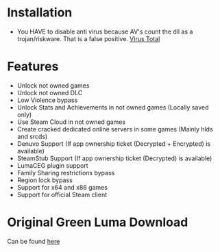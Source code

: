 # Installation
- You HAVE to disable anti virus because AV's count the dll as a trojan/riskware. That is a false positive. [Virus Total](https://www.virustotal.com/gui/file/8fe3bd88048a36966f61b0141578ede38f13325512efa62edf030777796ad0f5/detection)
# Features
- Unlock not owned games
- Unlock not owned DLC
- Low Violence bypass
- Unlock Stats and Achievements in not owned games (Locally saved only)
- Use Steam Cloud in not owned games
- Create cracked dedicated online servers in some games (Mainly hlds and srcds)
- Denuvo Support (If app ownership ticket (Decrypted + Encrypted) is available)
- SteamStub Support (If app ownership ticket (Decrypted) is available)
- LumaCEG plugin support
- Family Sharing restrictions bypass
- Region lock bypass
- Support for x64 and x86 games
- Support for official Steam client

# Original Green Luma Download
Can be found [here](https://cs.rin.ru/forum/viewtopic.php?f=29&t=103709)
